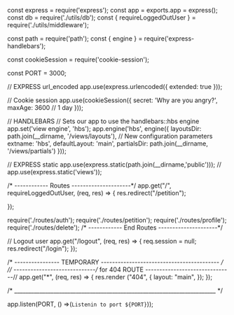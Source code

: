 const express = require('express');
const app = exports.app = express();
const db = require('./utils/db');
const { requireLoggedOutUser } = require('./utils/middleware');

const path = require('path');
const { engine } = require('express-handlebars');

const cookieSession = require('cookie-session');



const PORT = 3000;

// EXPRESS url_encoded
app.use(express.urlencoded({ extended: true }));


// Cookie session
app.use(cookieSession({
    secret: 'Why are you angry?',
    maxAge: 3600 // 1 day
}));



// HANDLEBARS
// Sets our app to use the handlebars::hbs engine
app.set('view engine', 'hbs');
app.engine('hbs', engine({
    layoutsDir: path.join(__dirname, '/views/layouts'),
    // New configuration parameters
    extname: 'hbs',
    defaultLayout: 'main',
    partialsDir: path.join(__dirname, '/views/partials')
}));


// EXPRESS static
app.use(express.static(path.join(__dirname,'public')));
// app.use(express.static('views'));

/* ------------  Routes   ---------------------*/
app.get("/", requireLoggedOutUser, (req, res) => {
    res.redirect("/petition");

});

require('./routes/auth');
require('./routes/petition');
require('./routes/profile');
require('./routes/delete');
/* ------------ End Routes   ---------------------*/

// Logout user
app.get("/logout", (req, res) => {
    req.session = null;
    res.redirect("/login");
});

/* ---------------- TEMPORARY ------------------------------------------ */	// -----------------------------/* for 404 ROUTE -------------------------------//
app.get("*", (req, res) => {
    res.render ("404", {
        layout: "main",
    });
});

/* ________________________________________________________________________ */

app.listen(PORT, () =>(`Listenin to port ${PORT}`));